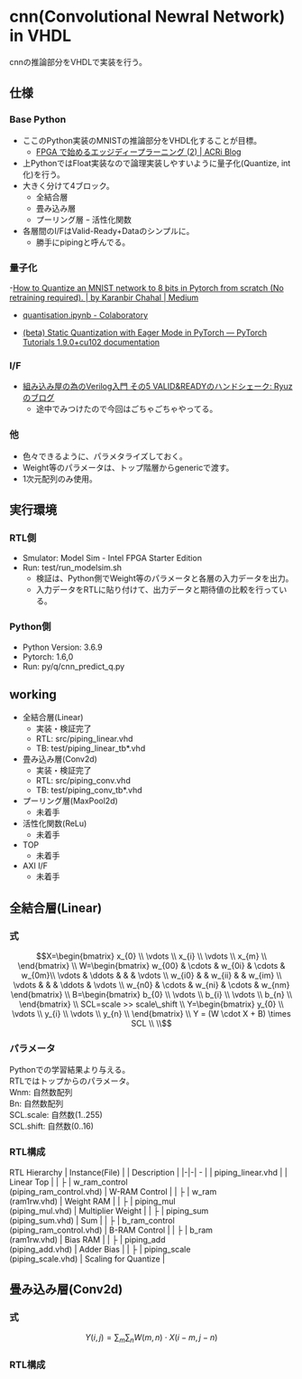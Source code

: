 
# cnn(Convolutional Newral Network) in VHDL
cnnの推論部分をVHDLで実装を行う。

## 仕様
### Base Python
- ここのPython実装のMNISTの推論部分をVHDL化することが目標。
  - [FPGA で始めるエッジディープラーニング (2) | ACRi Blog](https://www.acri.c.titech.ac.jp/wordpress/archives/5786)
- 上PythonではFloat実装なので論理実装しやすいように量子化(Quantize, int化)を行う。
- 大きく分けて4ブロック。
  - 全結合層
  - 畳み込み層
  - プーリング層
  ｰ 活性化関数
- 各層間のI/FはValid-Ready+Dataのシンプルに。
  - 勝手にpipingと呼んでる。

### 量子化
-[How to Quantize an MNIST network to 8 bits in Pytorch from scratch (No retraining required). | by Karanbir Chahal | Medium](https://karanbirchahal.medium.com/how-to-quantise-an-mnist-network-to-8-bits-in-pytorch-no-retraining-required-from-scratch-39f634ac8459)
  - [quantisation.ipynb - Colaboratory](https://colab.research.google.com/drive/1oDfcLRz2AIgsclkXJHj-5wMvbylr4Nxz#scrollTo=M5xNLrchrI6u)

- [(beta) Static Quantization with Eager Mode in PyTorch — PyTorch Tutorials 1.9.0+cu102 documentation](https://pytorch.org/tutorials/advanced/static_quantization_tutorial.html)

### I/F
- [組み込み屋の為のVerilog入門 その5 VALID&READYのハンドシェーク: Ryuzのブログ](http://ryuz.txt-nifty.com/blog/2012/09/verilog-s-c79f.html)
  - 途中でみつけたので今回はごちゃごちゃやってる。

### 他
- 色々できるように、パラメタライズしておく。
- Weight等のパラメータは、トップ階層からgenericで渡す。
- 1次元配列のみ使用。

## 実行環境
### RTL側
- Smulator: Model Sim - Intel FPGA Starter Edition
- Run: test/run_modelsim.sh
  - 検証は、Python側でWeight等のパラメータと各層の入力データを出力。
  - 入力データをRTLに貼り付けて、出力データと期待値の比較を行っている。

### Python側
- Python Version: 3.6.9
- Pytorch: 1.6,0
- Run: py/q/cnn_predict_q.py

## working
- 全結合層(Linear)  
  - 実装・検証完了  
  - RTL: src/piping_linear.vhd  
  - TB: test/piping_linear_tb*.vhd  
- 畳み込み層(Conv2d)  
  - 実装・検証完了  
  - RTL: src/piping_conv.vhd  
  - TB: test/piping_conv_tb*.vhd  
- プーリング層(MaxPool2d)  
  - 未着手  
- 活性化関数(ReLu)  
  - 未着手
- TOP
  - 未着手
- AXI I/F
  - 未着手


## 全結合層(Linear)
### 式

```math
X=\begin{bmatrix}
x_{0} \\
\vdots \\
x_{i} \\
\vdots \\
x_{m} \\
\end{bmatrix}
\\
W=\begin{bmatrix}
w_{00} & \cdots & w_{0i} & \cdots & w_{0m}\\
\vdots & \ddots & & & \vdots \\
w_{i0} & & w_{ii} & & w_{im} \\
\vdots & & & \ddots & \vdots \\
w_{n0} & \cdots & w_{ni} & \cdots & w_{nm}
\end{bmatrix}
\\
B=\begin{bmatrix}
b_{0} \\
\vdots \\
b_{i} \\
\vdots \\
b_{n} \\
\end{bmatrix}
\\
SCL=scale >> scale\_shift
\\
Y=\begin{bmatrix}
y_{0} \\
\vdots \\
y_{i} \\
\vdots \\
y_{n} \\
\end{bmatrix}
\\
Y = (W \cdot X + B) \times SCL \\
\\
```

### パラメータ
Pythonでの学習結果より与える。  
RTLではトップからのパラメータ。  
Wnm: 自然数配列  
Bn: 自然数配列  
SCL.scale: 自然数(1..255)  
SCL.shift: 自然数(0..16)  

### RTL構成

RTL Hierarchy
| Instance(File) | | Description |
|-|-| - |
| piping_linear.vhd | | Linear Top |
| ├ | w_ram_control<br>(piping_ram_control.vhd) | W-RAM Control |
| ├ | w_ram<br>(ram1rw.vhd) | Weight RAM |
| ├ | piping_mul<br>(piping_mul.vhd) | Multiplier Weight |
| ├ | piping_sum<br>(piping_sum.vhd) | Sum |
| ├ | b_ram_control<br>(piping_ram_control.vhd) | B-RAM Control |
| ├ | b_ram<br>(ram1rw.vhd) | Bias RAM |
| ├ | piping_add<br>(piping_add.vhd) | Adder Bias |
| ├ | piping_scale<br>(piping_scale.vhd) | Scaling for Quantize |

## 畳み込み層(Conv2d)
### 式
```math
Y(i,j) = \sum_{m} \sum_{n}W(m,n) \cdot X(i-m,j-n)
```
### RTL構成



